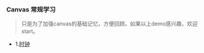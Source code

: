 ### Canvas 常规学习
> 只是为了加强canvas的基础记忆，方便回顾。如果以上demo感兴趣，欢迎start。

- 1.[时钟](https://wufengliang.github.io/Learn-canvas/01/index.html)

